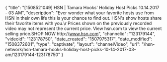 {
    "title": "[1508521049] HSN | Tamara Hooks' Holiday Host Picks 10.14.2017 - 03 AM",
    "description": "Ever wonder what your favorite hosts use from HSN in their own life this is your chance to find out. HSN's show hosts share their favorite items with you.\r Prices shown on the previously recorded video may not represent the current price.  View hsn.com to view the current selling price.SHOP NOW http:\/\/www.hsn.com",
    "channelid": "123179144",
    "videoid": "123178750",
    "date_created": "1507975317",
    "date_modified": "1508372601",
    "type": "captivate",
    "layout": "channelVideo",
    "url": "\/hsn-network\/hsn-tamara-hooks-holiday-host-picks-10-14-2017-03-am\/123179144-123178750"
}